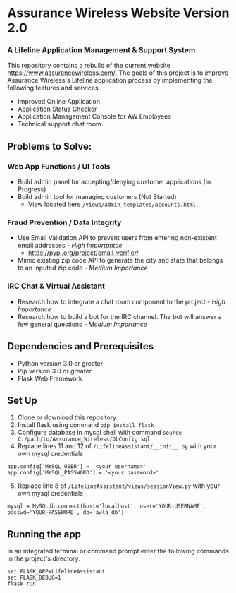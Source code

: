 # Assurance Wireless Website Version 2.0
### A Lifeline Application Management & Support System 
This repository contains a rebuild of the current website https://www.assurancewireless.com/. The goals of this project is to improve Assurance Wireless's Lifeline application process by implementing the following features and services.
* Improved Online Application
* Application Status Checker
* Application Management Console for AW Employees
* Technical support chat room.


## Problems to Solve: 
### Web App Functions / UI Tools
* Build admin panel for accepting/denying customer applications (In Progress)
* Build admin tool for managing customers (Not Started)
  * View located here `/Views/admin_templates/accounts.html`
 
### Fraud Prevention / Data Integrity 
* Use Email Validation API to prevent users from entering non-existent email addresses - *High Importantce*
  * https://pypi.org/project/email-verifier/
* Mimic existing zip code API to generate the city and state that belongs to an inputed zip code - *Medium Importance* 

### IRC Chat & Virtual Assistant
* Research how to integrate a chat room component to the project - *High Importance*
* Research how to build a bot for the IRC channel. The bot will answer a few general questions - *Medium Importance*

## Dependencies and Prerequisites
* Python version 3.0 or greater 
* Pip version 3.0 or greater
* Flask Web Framework

## Set Up
1. Clone or download this repository
2. Install flask using command `pip install flask`
3. Configure database in mysql shell with command `source C:/path/to/Assurance_Wireless/DbConfig.sql`
4. Replace lines 11 and 12 of `/LifelineAssistant/__init__.py` with your own mysql credentials
```
app.config['MYSQL_USER'] = '<your username>'
app.config['MYSQL_PASSWORD'] = '<your password>'
```
5. Replace line 8 of `/LifelineAssistant/views/sessionView.py` with your own mysql credentials
```
mysql = MySQLdb.connect(host='localhost', user='YOUR-USERNAME', passwd='YOUR-PASSWORD', db='awla_db')
```

## Running the app 
In an integrated terminal or command prompt enter the following commands in the project's directory.
```
set FLASK_APP=LifelineAssistant 
set FLASK_DEBUG=1
flask run
````
